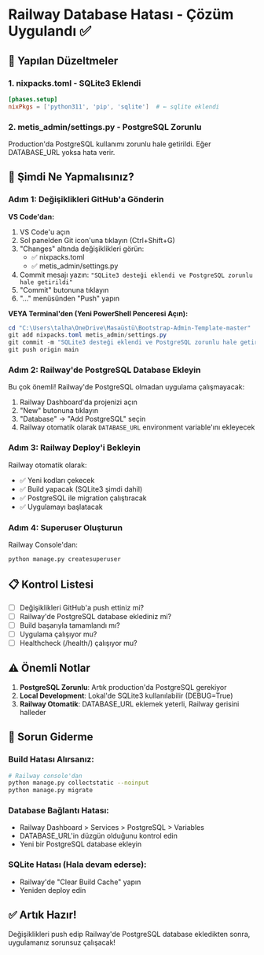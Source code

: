 # Railway Database Hatası - Çözüm Uygulandı ✅

## 🔧 Yapılan Düzeltmeler

### 1. nixpacks.toml - SQLite3 Eklendi
```toml
[phases.setup]
nixPkgs = ['python311', 'pip', 'sqlite']  # ← sqlite eklendi
```

### 2. metis_admin/settings.py - PostgreSQL Zorunlu
Production'da PostgreSQL kullanımı zorunlu hale getirildi. Eğer DATABASE_URL yoksa hata verir.

## 🚀 Şimdi Ne Yapmalısınız?

### Adım 1: Değişiklikleri GitHub'a Gönderin

**VS Code'dan:**
1. VS Code'u açın
2. Sol panelden Git icon'una tıklayın (Ctrl+Shift+G)
3. "Changes" altında değişiklikleri görün:
   - ✅ nixpacks.toml
   - ✅ metis_admin/settings.py
4. Commit mesajı yazın: `"SQLite3 desteği eklendi ve PostgreSQL zorunlu hale getirildi"`
5. "Commit" butonuna tıklayın
6. "..." menüsünden "Push" yapın

**VEYA Terminal'den (Yeni PowerShell Penceresi Açın):**
```powershell
cd "C:\Users\talha\OneDrive\Masaüstü\Bootstrap-Admin-Template-master"
git add nixpacks.toml metis_admin/settings.py
git commit -m "SQLite3 desteği eklendi ve PostgreSQL zorunlu hale getirildi"
git push origin main
```

### Adım 2: Railway'de PostgreSQL Database Ekleyin

Bu çok önemli! Railway'de PostgreSQL olmadan uygulama çalışmayacak:

1. Railway Dashboard'da projenizi açın
2. "New" butonuna tıklayın
3. "Database" → "Add PostgreSQL" seçin
4. Railway otomatik olarak `DATABASE_URL` environment variable'ını ekleyecek

### Adım 3: Railway Deploy'i Bekleyin

Railway otomatik olarak:
- ✅ Yeni kodları çekecek
- ✅ Build yapacak (SQLite3 şimdi dahil)
- ✅ PostgreSQL ile migration çalıştıracak
- ✅ Uygulamayı başlatacak

### Adım 4: Superuser Oluşturun

Railway Console'dan:
```bash
python manage.py createsuperuser
```

## 📋 Kontrol Listesi

- [ ] Değişiklikleri GitHub'a push ettiniz mi?
- [ ] Railway'de PostgreSQL database eklediniz mi?
- [ ] Build başarıyla tamamlandı mı?
- [ ] Uygulama çalışıyor mu?
- [ ] Healthcheck (/health/) çalışıyor mu?

## ⚠️ Önemli Notlar

1. **PostgreSQL Zorunlu**: Artık production'da PostgreSQL gerekiyor
2. **Local Development**: Lokal'de SQLite3 kullanılabilir (DEBUG=True)
3. **Railway Otomatik**: DATABASE_URL eklemek yeterli, Railway gerisini halleder

## 🐛 Sorun Giderme

### Build Hatası Alırsanız:
```bash
# Railway console'dan
python manage.py collectstatic --noinput
python manage.py migrate
```

### Database Bağlantı Hatası:
- Railway Dashboard > Services > PostgreSQL > Variables
- DATABASE_URL'in düzgün olduğunu kontrol edin
- Yeni bir PostgreSQL database ekleyin

### SQLite Hatası (Hala devam ederse):
- Railway'de "Clear Build Cache" yapın
- Yeniden deploy edin

## ✅ Artık Hazır!

Değişiklikleri push edip Railway'de PostgreSQL database ekledikten sonra, uygulamanız sorunsuz çalışacak!

